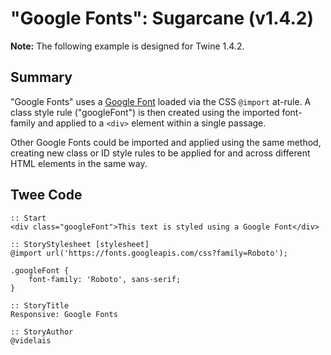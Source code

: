 # "Google Fonts": Sugarcane (v1.4.2)

<div class="alertbox warning"><strong>Note:</strong> The following example is designed for Twine 1.4.2.</div>

## Summary

"Google Fonts" uses a [Google Font](https://fonts.google.com/) loaded via the CSS ```@import``` at-rule. A class style rule ("googleFont") is then created using the imported font-family and applied to a ```<div>``` element within a single passage.

Other Google Fonts could be imported and applied using the same method, creating new class or ID style rules to be applied for and across different HTML elements in the same way.

## Twee Code

```
:: Start
<div class="googleFont">This text is styled using a Google Font</div>

:: StoryStylesheet [stylesheet]
@import url('https://fonts.googleapis.com/css?family=Roboto');

.googleFont {
	font-family: 'Roboto', sans-serif;
}

:: StoryTitle
Responsive: Google Fonts

:: StoryAuthor
@videlais

```

